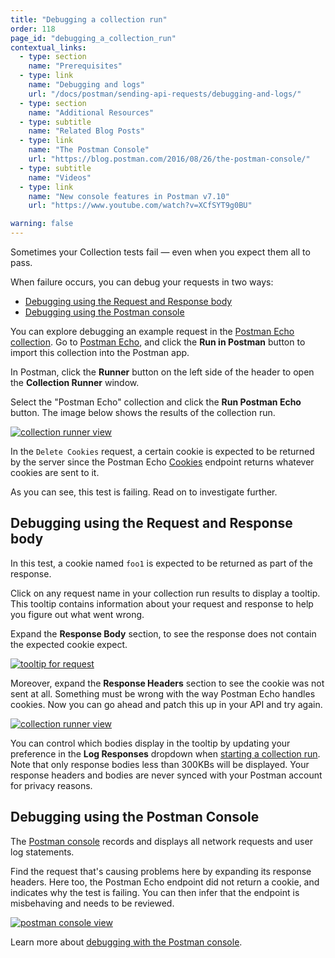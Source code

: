 ```yaml
---
title: "Debugging a collection run"
order: 118
page_id: "debugging_a_collection_run"
contextual_links:
  - type: section
    name: "Prerequisites"
  - type: link
    name: "Debugging and logs"
    url: "/docs/postman/sending-api-requests/debugging-and-logs/"
  - type: section
    name: "Additional Resources"
  - type: subtitle
    name: "Related Blog Posts"
  - type: link
    name: "The Postman Console"
    url: "https://blog.postman.com/2016/08/26/the-postman-console/"
  - type: subtitle
    name: "Videos"
  - type: link
    name: "New console features in Postman v7.10"
    url: "https://www.youtube.com/watch?v=XCfSYT9g0BU"

warning: false
---
```


Sometimes your Collection tests fail — even when you expect them all to pass.

When failure occurs, you can debug your requests in two ways:

- [Debugging using the Request and Response body](#debugging-using-the-request-and-response-body)
- [Debugging using the Postman console](#debugging-using-the-postman-console)

You can explore debugging an example request in the [Postman Echo collection](https://docs.postman-echo.com/). Go to [Postman Echo](https://docs.postman-echo.com/), and click the **Run in Postman** button to import this collection into the Postman app.

In Postman, click the **Runner** button on the left side of the header to open the **Collection Runner** window.

Select the "Postman Echo" collection and click the **Run Postman Echo** button. The image below shows the results of the collection run.

[![collection runner view](https://assets.postman.com/postman-docs/58531976.png)](https://assets.postman.com/postman-docs/58531976.png)

In the `Delete Cookies` request, a certain cookie is expected to be returned by the server since the Postman Echo [Cookies](https://docs.postman-echo.com/#37368024-f6a8-0f70-85fc-7e876cde9e33) endpoint returns whatever cookies are sent to it.

As you can see, this test is failing. Read on to investigate further.

## Debugging using the Request and Response body

In this test, a cookie named `foo1` is expected to be returned as part of the response.

Click on any request name in your collection run results to display a tooltip. This tooltip contains information about your request and response to help you figure out what went wrong.

Expand the **Response Body** section, to see the response does not contain the expected cookie expect.

[![tooltip for request](https://assets.postman.com/postman-docs/58532000.png)](https://assets.postman.com/postman-docs/58532000.png)

Moreover, expand the **Response Headers** section to see the cookie was not sent at all. Something must be wrong with the way Postman Echo handles cookies. Now you can go ahead and patch this up in your API and try again.

[![collection runner view](https://assets.postman.com/postman-docs/58532254.png)](https://assets.postman.com/postman-docs/58532254.png)

You can control which bodies display in the tooltip by updating your preference in the **Log Responses** dropdown when [starting a collection run](/docs/postman/collection-runs/starting-a-collection-run/). Note that only response bodies less than 300KBs will be displayed. Your response headers and bodies are never synced with your Postman account for privacy reasons.

## Debugging using the Postman Console

The [Postman console](/docs/postman/sending-api-requests/debugging-and-logs/) records and displays all network requests and user log statements.

Find the request that's causing problems here by expanding its response headers. Here too, the Postman Echo endpoint did not return a cookie, and indicates why the test is failing. You can then infer that the endpoint is misbehaving and needs to be reviewed.

[![postman console view](https://assets.postman.com/postman-docs/58532402.png)](https://assets.postman.com/postman-docs/58532402.png)

Learn more about [debugging with the Postman console](/docs/postman/sending-api-requests/debugging-and-logs/).
